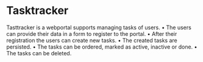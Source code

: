 # Tasktracker
Tasttracker is a webportal supports managing tasks of users. • The users can provide their data in a form to register to the portal. • After their registration the users can create new tasks. • The created tasks are persisted. • The tasks can be ordered, marked as active, inactive or done. • The tasks can be deleted.

